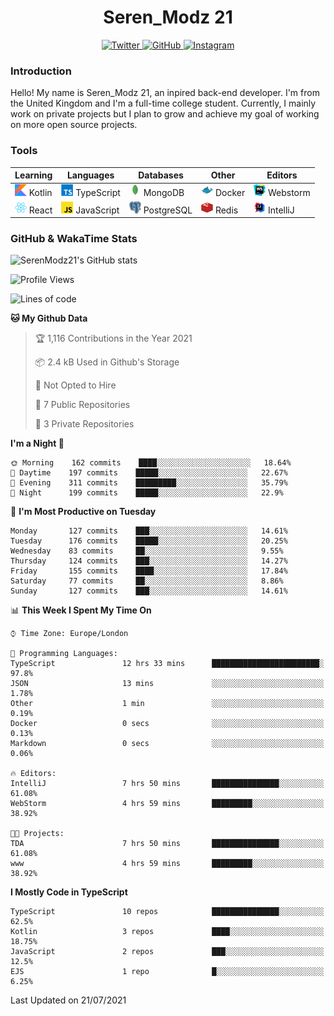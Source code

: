 <div align="center">
  <h1>Seren_Modz 21</h1>
  <a href="https://twitter.com/SerenModz21">
    <img alt="Twitter" src="https://img.shields.io/badge/twitter%20-%231DA1F2.svg?&style=for-the-badge&logo=Twitter&logoColor=white">
  </a>
  <a href="https://github.com/SerenModz21">
    <img alt="GitHub" src="https://img.shields.io/badge/github%20-%23121011.svg?&style=for-the-badge&logo=github&logoColor=white">
  </a>
  <a href="https://www.instagram.com/serenmodz21">
    <img alt="Instagram" src="https://img.shields.io/badge/instagram%20-%23E4405F.svg?&style=for-the-badge&logo=Instagram&logoColor=white">
  </a>
</div>

### Introduction

Hello! My name is Seren_Modz 21, an inpired back-end developer. I'm from the United Kingdom and I'm a full-time college student. Currently, I mainly work on private projects but I plan to grow and achieve my goal of working on more open source projects. 

### Tools

 **Learning**                                        | **Languages**                                               | **Databases**                                               | **Other**                                           | **Editors**                                                  
-----------------------------------------------------|-------------------------------------------------------------|-------------------------------------------------------------|-----------------------------------------------------|--------------------------------------------------------------
 <img width="19px" src="./assets/kotlin.svg"> Kotlin | <img width="19px" src="./assets/typescript.svg"> TypeScript | <img width="19px" src="./assets/mongodb.svg"> MongoDB       | <img width="19px" src="./assets/docker.svg"> Docker | <img width="19px" src="./assets/webstorm.svg"> Webstorm      
 <img width="19px" src="./assets/react.svg"> React   | <img width="19px" src="./assets/javascript.svg"> JavaScript | <img width="19px" src="./assets/postgresql.svg"> PostgreSQL | <img width="19px" src="./assets/redis.svg"> Redis   | <img width="19px" src="./assets/intellij-idea.svg"> IntelliJ 

### GitHub & WakaTime Stats

![SerenModz21's GitHub stats](https://github-readme-stats.vercel.app/api?username=SerenModz21&show_icons=true&theme=dark)

<!--START_SECTION:waka-->
![Profile Views](http://img.shields.io/badge/Profile%20Views-0-blue)

![Lines of code](https://img.shields.io/badge/From%20Hello%20World%20I%27ve%20Written-22455%20lines%20of%20code-blue)

**🐱 My Github Data** 

> 🏆 1,116 Contributions in the Year 2021
 > 
> 📦 2.4 kB Used in Github's Storage 
 > 
> 🚫 Not Opted to Hire
 > 
> 📜 7 Public Repositories 
 > 
> 🔑 3 Private Repositories  
 > 
**I'm a Night 🦉** 

```text
🌞 Morning    162 commits    ████░░░░░░░░░░░░░░░░░░░░░   18.64% 
🌆 Daytime    197 commits    █████░░░░░░░░░░░░░░░░░░░░   22.67% 
🌃 Evening    311 commits    █████████░░░░░░░░░░░░░░░░   35.79% 
🌙 Night      199 commits    █████░░░░░░░░░░░░░░░░░░░░   22.9%

```
📅 **I'm Most Productive on Tuesday** 

```text
Monday       127 commits    ███░░░░░░░░░░░░░░░░░░░░░░   14.61% 
Tuesday      176 commits    █████░░░░░░░░░░░░░░░░░░░░   20.25% 
Wednesday    83 commits     ██░░░░░░░░░░░░░░░░░░░░░░░   9.55% 
Thursday     124 commits    ███░░░░░░░░░░░░░░░░░░░░░░   14.27% 
Friday       155 commits    ████░░░░░░░░░░░░░░░░░░░░░   17.84% 
Saturday     77 commits     ██░░░░░░░░░░░░░░░░░░░░░░░   8.86% 
Sunday       127 commits    ███░░░░░░░░░░░░░░░░░░░░░░   14.61%

```


📊 **This Week I Spent My Time On** 

```text
⌚︎ Time Zone: Europe/London

💬 Programming Languages: 
TypeScript               12 hrs 33 mins      ████████████████████████░   97.8% 
JSON                     13 mins             ░░░░░░░░░░░░░░░░░░░░░░░░░   1.78% 
Other                    1 min               ░░░░░░░░░░░░░░░░░░░░░░░░░   0.19% 
Docker                   0 secs              ░░░░░░░░░░░░░░░░░░░░░░░░░   0.13% 
Markdown                 0 secs              ░░░░░░░░░░░░░░░░░░░░░░░░░   0.06%

🔥 Editors: 
IntelliJ                 7 hrs 50 mins       ███████████████░░░░░░░░░░   61.08% 
WebStorm                 4 hrs 59 mins       █████████░░░░░░░░░░░░░░░░   38.92%

🐱‍💻 Projects: 
TDA                      7 hrs 50 mins       ███████████████░░░░░░░░░░   61.08% 
www                      4 hrs 59 mins       █████████░░░░░░░░░░░░░░░░   38.92%

```

**I Mostly Code in TypeScript** 

```text
TypeScript               10 repos            ███████████████░░░░░░░░░░   62.5% 
Kotlin                   3 repos             ████░░░░░░░░░░░░░░░░░░░░░   18.75% 
JavaScript               2 repos             ███░░░░░░░░░░░░░░░░░░░░░░   12.5% 
EJS                      1 repo              █░░░░░░░░░░░░░░░░░░░░░░░░   6.25%

```



 Last Updated on 21/07/2021
<!--END_SECTION:waka-->
